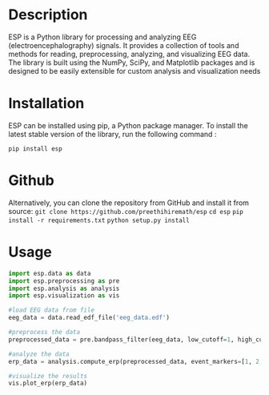 # Description
ESP is a Python library for processing and analyzing EEG (electroencephalography) signals. It provides a collection of tools and methods for reading, preprocessing, analyzing, and visualizing EEG data. The library is built using the NumPy, SciPy, and Matplotlib packages and is designed to be easily extensible for custom analysis and visualization needs

# Installation
ESP can be installed using pip, a Python package manager. To install the latest stable version of the library, run the following command :

`pip install esp`

# Github
Alternatively, you can clone the repository from GitHub and install it from source:
`git clone https://github.com/preethihiremath/esp`
`cd esp`
`pip install -r requirements.txt`
`python setup.py install`


# Usage
```python
import esp.data as data
import esp.preprocessing as pre
import esp.analysis as analysis
import esp.visualization as vis

#load EEG data from file
eeg_data = data.read_edf_file('eeg_data.edf')

#preprocess the data
preprocessed_data = pre.bandpass_filter(eeg_data, low_cutoff=1, high_cutoff=40)

#analyze the data
erp_data = analysis.compute_erp(preprocessed_data, event_markers=[1, 2, 3], epoch_duration=2)

#visualize the results
vis.plot_erp(erp_data)
